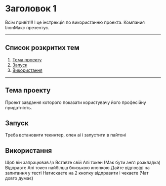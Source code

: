 # Заголовок 1
Всім привіт!!!
І це інстрекція по використанню проекта.
Компания ІлонМакс презентує.
____
## Список розкритих тем
1. [Тема проекту](#Темапроекту)
2. [Запуск](#Запуск)
3. [Використання](#Використання)
____
## Тема проекту
Проект завдання которого показати користувачу його професійну придатність.
## Запуск
Треба встановити текинтер, опен аі і запустити в пайтоні
## Використання
Щоб він запрацював.\n
Вставте свій Апі токен (Має бути англ розкладка)
Відправте Апі токен найбільш близькою кнопкою
Дайте відповіді на запитання у тесті
Натискаєте на 2 кнопку відправити і чекаєте (Чат довго думає)


